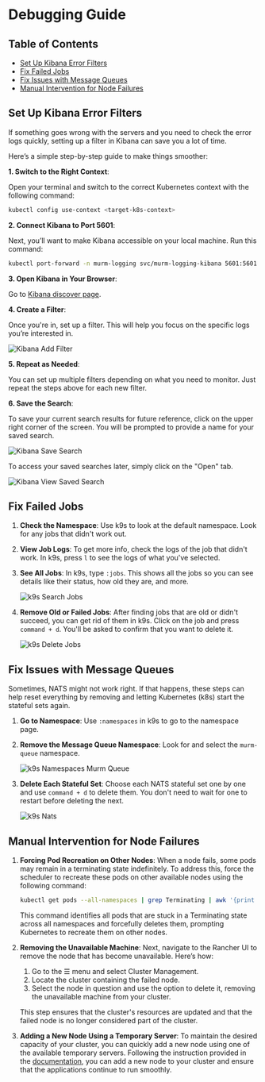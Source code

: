 # Debugging Guide

## Table of Contents

- [Set Up Kibana Error Filters](#set-up-kibana-error-filters)
- [Fix Failed Jobs](#fix-failed-jobs)
- [Fix Issues with Message Queues](#fix-issues-with-message-queues)
- [Manual Intervention for Node Failures](#manual-intervention-for-node-failures)

## Set Up Kibana Error Filters

If something goes wrong with the servers and you need to check the error logs quickly, setting up a filter in Kibana can save you a lot of time.

Here’s a simple step-by-step guide to make things smoother:

**1. Switch to the Right Context**:

Open your terminal and switch to the correct Kubernetes context with the following command:

```bash
kubectl config use-context <target-k8s-context>
```

**2. Connect Kibana to Port 5601**:

Next, you’ll want to make Kibana accessible on your local machine. Run this command:

```bash
kubectl port-forward -n murm-logging svc/murm-logging-kibana 5601:5601
```

**3. Open Kibana in Your Browser**:

Go to [Kibana discover page](http://localhost:5601/app/discover).

**4. Create a Filter**:

Once you're in, set up a filter. This will help you focus on the specific logs you’re interested in.

![Kibana Add Filter](./assets/images/kibana-add-filter.png)

**5. Repeat as Needed**:

You can set up multiple filters depending on what you need to monitor. Just repeat the steps above for each new filter.

**6. Save the Search**:

To save your current search results for future reference, click on the upper right corner of the screen. You will be prompted to provide a name for your saved search.

![Kibana Save Search](./assets/images/kibana-save-search.png)

To access your saved searches later, simply click on the "Open" tab.

![Kibana View Saved Search](./assets/images/kibana-view-saved-search.png)

## Fix Failed Jobs

1. **Check the Namespace**: Use k9s to look at the default namespace. Look for any jobs that didn't work out.

2. **View Job Logs**: To get more info, check the logs of the job that didn't work. In k9s, press `l` to see the logs of what you've selected.

3. **See All Jobs**: In k9s, type `:jobs`. This shows all the jobs so you can see details like their status, how old they are, and more.

    ![k9s Search Jobs](./assets/images/k9s-search-jobs.png)

4. **Remove Old or Failed Jobs**: After finding jobs that are old or didn't succeed, you can get rid of them in k9s. Click on the job and press `command + d`. You'll be asked to confirm that you want to delete it.

    ![k9s Delete Jobs](./assets/images/k9s-delete-jobs.png)

## Fix Issues with Message Queues

Sometimes, NATS might not work right. If that happens, these steps can help reset everything by removing and letting Kubernetes (k8s) start the stateful sets again.

1. **Go to Namespace**: Use `:namespaces` in k9s to go to the namespace page.
2. **Remove the Message Queue Namespace**: Look for and select the `murm-queue` namespace.

    ![k9s Namespaces Murm Queue](./assets/images/k9s-namespaces-murm-queue.png)

3. **Delete Each Stateful Set**: Choose each NATS stateful set one by one and use `command + d` to delete them. You don't need to wait for one to restart before deleting the next.

    ![k9s Nats](./assets/images/k9s-nats.png)

## Manual Intervention for Node Failures

1. **Forcing Pod Recreation on Other Nodes**: When a node fails, some pods may remain in a terminating state indefinitely. To address this, force the scheduler to recreate these pods on other available nodes using the following command:

   ```bash
   kubectl get pods --all-namespaces | grep Terminating | awk '{print $1 " " $2}' | while read ns pod; do kubectl delete pod $pod -n $ns --grace-period=0 --force; done
   ```

   This command identifies all pods that are stuck in a Terminating state across all namespaces and forcefully deletes them, prompting Kubernetes to recreate them on other nodes.

2. **Removing the Unavailable Machine**: Next, navigate to the Rancher UI to remove the node that has become unavailable. Here’s how:

   1. Go to the ☰ menu and select Cluster Management.
   2. Locate the cluster containing the failed node.
   3. Select the node in question and use the option to delete it, removing the unavailable machine from your cluster.

   This step ensures that the cluster's resources are updated and that the failed node is no longer considered part of the cluster.

3. **Adding a New Node Using a Temporary Server**: To maintain the desired capacity of your cluster, you can quickly add a new node using one of the available temporary servers. Following the instruction provided in the [documentation](../rancher/04-setup-rke2-cluster/README.md#step-3---registering-nodes-to-the-cluster), you can add a new node to your cluster and ensure that the applications continue to run smoothly.
